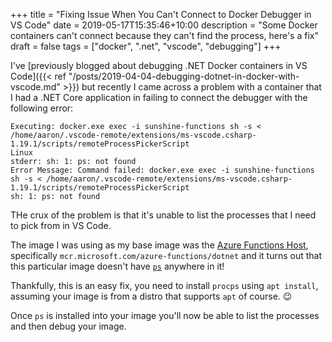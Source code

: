+++
title = "Fixing Issue When You Can't Connect to Docker Debugger in VS Code"
date = 2019-05-17T15:35:46+10:00
description = "Some Docker containers can't connect because they can't find the process, here's a fix"
draft = false
tags = ["docker", ".net", "vscode", "debugging"]
+++

I've [previously blogged about debugging .NET Docker containers in VS Code]({{< ref "/posts/2019-04-04-debugging-dotnet-in-docker-with-vscode.md" >}}) but recently I came across a problem with a container that I had a .NET Core application in failing to connect the debugger with the following error:

```
Executing: docker.exe exec -i sunshine-functions sh -s < /home/aaron/.vscode-remote/extensions/ms-vscode.csharp-1.19.1/scripts/remoteProcessPickerScript
Linux
stderr: sh: 1: ps: not found
Error Message: Command failed: docker.exe exec -i sunshine-functions sh -s < /home/aaron/.vscode-remote/extensions/ms-vscode.csharp-1.19.1/scripts/remoteProcessPickerScript
sh: 1: ps: not found
```

THe crux of the problem is that it's unable to list the processes that I need to pick from in VS Code.

The image I was using as my base image was the [Azure Functions Host](https://hub.docker.com/_/microsoft-azure-functions-base), specifically `mcr.microsoft.com/azure-functions/dotnet` and it turns out that this particular image doesn't have [`ps`](http://man7.org/linux/man-pages/man1/ps.1.html) anywhere in it!

Thankfully, this is an easy fix, you need to install `procps` using `apt install`, assuming your image is from a distro that supports `apt` of course. 😉

Once `ps` is installed into your image you'll now be able to list the processes and then debug your image.
